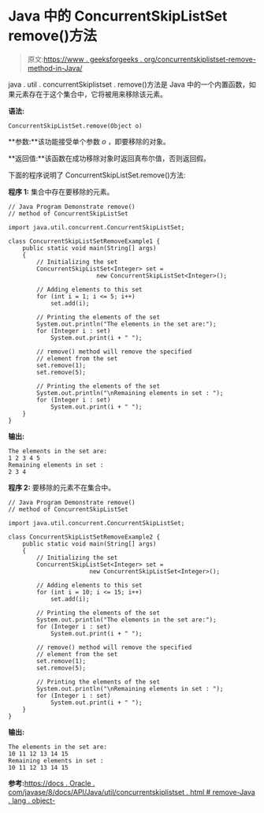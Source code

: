 # Java 中的 ConcurrentSkipListSet remove()方法

> 原文:[https://www . geeksforgeeks . org/concurrentskiplistset-remove-method-in-Java/](https://www.geeksforgeeks.org/concurrentskiplistset-remove-method-in-java/)

java . util . concurrentSkiplistset . remove()方法是 Java 中的一个内置函数，如果元素存在于这个集合中，它将被用来移除该元素。

**语法:**

```
ConcurrentSkipListSet.remove(Object o)

```

**参数:**该功能接受单个参数 *o* ，即要移除的对象。

**返回值:**该函数在成功移除对象时返回真布尔值，否则返回假。

下面的程序说明了 ConcurrentSkipListSet.remove()方法:

**程序 1:** 集合中存在要移除的元素。

```
// Java Program Demonstrate remove()
// method of ConcurrentSkipListSet

import java.util.concurrent.ConcurrentSkipListSet;

class ConcurrentSkipListSetRemoveExample1 {
    public static void main(String[] args)
    {
        // Initializing the set
        ConcurrentSkipListSet<Integer> set = 
                         new ConcurrentSkipListSet<Integer>();

        // Adding elements to this set
        for (int i = 1; i <= 5; i++)
            set.add(i);

        // Printing the elements of the set
        System.out.println("The elements in the set are:");
        for (Integer i : set)
            System.out.print(i + " ");

        // remove() method will remove the specified
        // element from the set
        set.remove(1);
        set.remove(5);

        // Printing the elements of the set
        System.out.println("\nRemaining elements in set : ");
        for (Integer i : set)
            System.out.print(i + " ");
    }
}
```

**输出:**

```
The elements in the set are:
1 2 3 4 5 
Remaining elements in set : 
2 3 4

```

**程序 2:** 要移除的元素不在集合中。

```
// Java Program Demonstrate remove()
// method of ConcurrentSkipListSet

import java.util.concurrent.ConcurrentSkipListSet;

class ConcurrentSkipListSetRemoveExample2 {
    public static void main(String[] args)
    {
        // Initializing the set
        ConcurrentSkipListSet<Integer> set =
                       new ConcurrentSkipListSet<Integer>();

        // Adding elements to this set
        for (int i = 10; i <= 15; i++)
            set.add(i);

        // Printing the elements of the set
        System.out.println("The elements in the set are:");
        for (Integer i : set)
            System.out.print(i + " ");

        // remove() method will remove the specified
        // element from the set
        set.remove(1);
        set.remove(5);

        // Printing the elements of the set
        System.out.println("\nRemaining elements in set : ");
        for (Integer i : set)
            System.out.print(i + " ");
    }
}
```

**输出:**

```
The elements in the set are:
10 11 12 13 14 15 
Remaining elements in set : 
10 11 12 13 14 15

```

**参考:**[https://docs . Oracle . com/javase/8/docs/API/Java/util/concurrentskiplistset . html # remove-Java . lang . object-](https://docs.oracle.com/javase/8/docs/api/java/util/concurrent/ConcurrentSkipListSet.html#remove-java.lang.Object-)